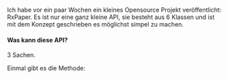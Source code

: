 <p>Ich habe vor ein paar Wochen ein kleines Opensource Projekt veröffentlicht: RxPaper. Es ist nur eine ganz kleine API, sie besteht aus 6 Klassen und ist mit dem Konzept geschrieben es möglichst simpel zu machen. </p>
<h4>Was kann diese API?</h4>
<p>3 Sachen. </p>
<p>Einmal gibt es die Methode: </p>
<p></p>